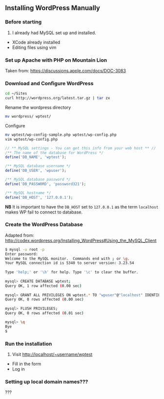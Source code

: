 ## Installing WordPress Manually

### Before starting
1. I already had MySQL set up and installed.
* XCode already installed
* Editing files using vim

### Set up Apache with PHP on Mountain Lion
Taken from: https://discussions.apple.com/docs/DOC-3083

### Download and Configure WordPress
````bash
cd ~/Sites
curl http://wordpress.org/latest.tar.gz | tar zx
````

Rename the wordpress directory
````bash
mv wordpress/ wptest/
````

Configure
````bash
mv wptest/wp-config-sample.php wptest/wp-config.php
vim wptest/wp-config.php
````

````php
// ** MySQL settings - You can get this info from your web host ** //
/** The name of the database for WordPress */
define('DB_NAME', 'wptest');

/** MySQL database username */
define('DB_USER', 'wpuser');

/** MySQL database password */
define('DB_PASSWORD', 'password321');

/** MySQL hostname */
define('DB_HOST', '127.0.0.1');
````
**NB** It is important to have the `DB_HOST` set to `127.0.0.1` as the term `localhost` makes WP fail to connect to database.


### Create the WordPress Database
Adapted from: http://codex.wordpress.org/Installing_WordPress#Using_the_MySQL_Client
````bash
$ mysql -u root -p
Enter password:
Welcome to the MySQL monitor.  Commands end with ; or \g.
Your MySQL connection id is 5340 to server version: 3.23.54
 
Type 'help;' or '\h' for help. Type '\c' to clear the buffer.
 
mysql> CREATE DATABASE wptest;
Query OK, 1 row affected (0.00 sec)
 
mysql> GRANT ALL PRIVILEGES ON wptest.* TO "wpuser"@"localhost" IDENTIFIED BY "password321";
Query OK, 0 rows affected (0.00 sec)
  
mysql> FLUSH PRIVILEGES;
Query OK, 0 rows affected (0.01 sec)

mysql> \q
Bye
$ 
````

### Run the installation
1. Visit [http://localhost/~username/wptest](http://localhost/~username/wptest)
* Fill in the form
* Log in


### Setting up local domain names???
???




